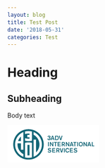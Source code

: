 ```yaml
---
layout: blog
title: Test Post
date: '2018-05-31'
categories: Test
---
```

# Heading

## Subheading

Body text

![3ADV Logo](/images/uploads/3ADV-LOGO.png)
